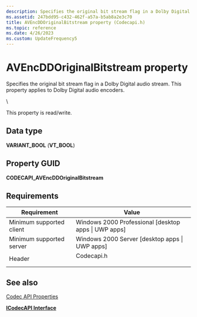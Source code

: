 ```yaml
---
description: Specifies the original bit stream flag in a Dolby Digital audio stream. This property applies to Dolby Digital audio encoders.\\ This property is read/write.
ms.assetid: 247bdd95-c432-462f-a57a-b5ab8a2e3c70
title: AVEncDDOriginalBitstream property (Codecapi.h)
ms.topic: reference
ms.date: 4/26/2023
ms.custom: UpdateFrequency5
---
```


# AVEncDDOriginalBitstream property



Specifies the original bit stream flag in a Dolby Digital audio stream. This property applies to Dolby Digital audio encoders.

\\

This property is read/write.

## Data type

**VARIANT\_BOOL** (**VT\_BOOL**)

## Property GUID

**CODECAPI\_AVEncDDOriginalBitstream**

## Requirements



| Requirement | Value |
|-------------------------------------|---------------------------------------------------------------------------------------|
| Minimum supported client<br/> | Windows 2000 Professional \[desktop apps \| UWP apps\]<br/>                     |
| Minimum supported server<br/> | Windows 2000 Server \[desktop apps \| UWP apps\]<br/>                           |
| Header<br/>                   | <dl> <dt>Codecapi.h</dt> </dl> |



## See also

<dl> <dt>

[Codec API Properties](codec-api-properties.md)
</dt> <dt>

[**ICodecAPI Interface**](/windows/desktop/api/Strmif/nn-strmif-icodecapi)
</dt> </dl>

 

 




